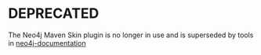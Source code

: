 # DEPRECATED
The Neo4j Maven Skin plugin is no longer in use and is superseded by tools in 
[neo4j-documentation](https://github.com/neo4j/neo4j-documentation)
